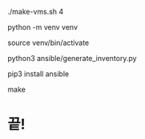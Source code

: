 ./make-vms.sh 4

python -m venv venv

source venv/bin/activate

python3 ansible/generate_inventory.py

pip3 install ansible

make

# 끝!
